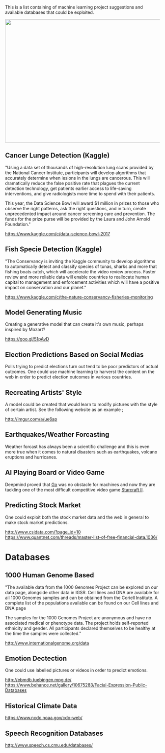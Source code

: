 This is a list containing of machine learning project suggestions and available databases that could be exploited. 

<img src="http://imagizer.imageshack.us/v2/1024x768q90/922/rdd0mC.png" width="900" height="400">

## Cancer Lunge Detection (Kaggle)

"Using a data set of thousands of high-resolution lung scans provided by the National Cancer Institute, participants will develop algorithms that accurately determine when lesions in the lungs are cancerous. This will dramatically reduce the false positive rate that plagues the current detection technology, get patients earlier access to life-saving interventions, and give radiologists more time to spend with their patients.

This year, the Data Science Bowl will award $1 million in prizes to those who observe the right patterns, ask the right questions, and in turn, create unprecedented impact around cancer screening care and prevention. The funds for the prize purse will be provided by the Laura and John Arnold Foundation."

https://www.kaggle.com/c/data-science-bowl-2017


## Fish Specie Detection (Kaggle)

"The Conservancy is inviting the Kaggle community to develop algorithms to automatically detect and classify species of tunas, sharks and more that fishing boats catch, which will accelerate the video review process. Faster review and more reliable data will enable countries to reallocate human capital to management and enforcement activities which will have a positive impact on conservation and our planet."

https://www.kaggle.com/c/the-nature-conservancy-fisheries-monitoring


## Model Generating Music

Creating a generative model that can create it's own music, perhaps inspired by Mozart?

https://goo.gl/51pAvD 


## Election Predictions Based on Social Medias

Polls trying to predict elections turn out tend to be poor predictors of actual outcomes. One could use machine learning to harverst the content on the web in order to predict election outcomes in various countries. 


## Recreating Artists' Style

A model could be created that would learn to modify pictures with the style of certain artist. See the following website as an example ; 

http://imgur.com/a/ue6ap


## Earthquakes/Weather Forcasting 

Weather forcast has always been a scientific challenge and this is even more true when it comes to natural disasters such as earthquakes, volcano eruptions and hurricanes. 


## AI Playing Board or Video Game

Deepmind proved that [Go](https://deepmind.com/research/alphago/) was no obstacle for machines and now they are tackling one of the most difficult competitive video game [Starcraft II](https://deepmind.com/blog/deepmind-and-blizzard-release-starcraft-ii-ai-research-environment/).


## Predicting Stock Market

One could exploit both the stock market data and the web in general to make stock market predictions.

http://www.csidata.com/?page_id=10
https://www.quantnet.com/threads/master-list-of-free-financial-data.1036/



# Databases

## 1000 Human Genome Based 

"The available data from the 1000 Genomes Project can be explored on our data page, alongside other data in IGSR. Cell lines and DNA are available for all 1000 Genomes samples and can be obtained from the Coriell Institute. A complete list of the populations available can be found on our Cell lines and DNA page

The samples for the 1000 Genomes Project are anonymous and have no associated medical or phenotype data. The project holds self-reported ethnicity and gender. All participants declared themselves to be healthy at the time the samples were collected."

http://www.internationalgenome.org/data


## Emotion Dectection

One could use labelled pictures or videos in order to predict emotions.

http://ebmdb.tuebingen.mpg.de/
https://www.behance.net/gallery/10675283/Facial-Expression-Public-Databases


## Historical Climate Data

https://www.ncdc.noaa.gov/cdo-web/
## Speech Recognition Databases

http://www.speech.cs.cmu.edu/databases/
